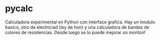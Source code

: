 # pycalc
Calculadora experimental en Python con interface grafica. 
Hay un modulo basico, otro de electriciad (ley de hon) y una calculadora de bandas de colores de resistencias. 
Desde luego se lo puede mejorar un monton! 